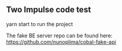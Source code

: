 ## Two Impulse code test

yarn start to run the project

The fake BE server repo can be found here: https://github.com/nunoplima/cobal-fake-api
